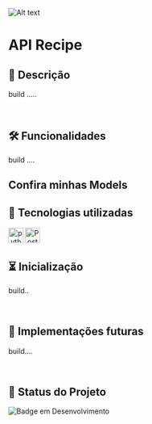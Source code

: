 ![Alt text](images.png)

# API Recipe

## 📖  Descrição

build .....

<br/>

## 🛠️ Funcionalidades

build ....

## Confira minhas Models


## 📡 Tecnologias utilizadas
<div align="center">

<img align="left" alt="python" height="30" width="30" src="https://icongr.am/devicon/python-original.svg?size=128&color=currentColor">
<img align="left" alt="Postgresql" height="30" width="30" src="https://icongr.am/devicon/postgresql-original-wordmark.svg?size=128&color=currentColor


">

</div>
<br/><br/>

## ⏳ Inicialização

build..


<br/>

## 🔮 Implementações futuras
build....


<br/>

## 🔎 Status do Projeto

![Badge em Desenvolvimento](https://img.shields.io/badge/Status-Em%20Desenvolvimento-green)

<br/>

